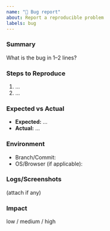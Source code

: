 ```yaml
---
name: "🐞 Bug report"
about: Report a reproducible problem
labels: bug
---
```


### Summary
What is the bug in 1–2 lines?

### Steps to Reproduce
1. …
2. …

### Expected vs Actual
- **Expected:** …
- **Actual:** …

### Environment
- Branch/Commit:
- OS/Browser (if applicable):

### Logs/Screenshots
(attach if any)

### Impact
low / medium / high
